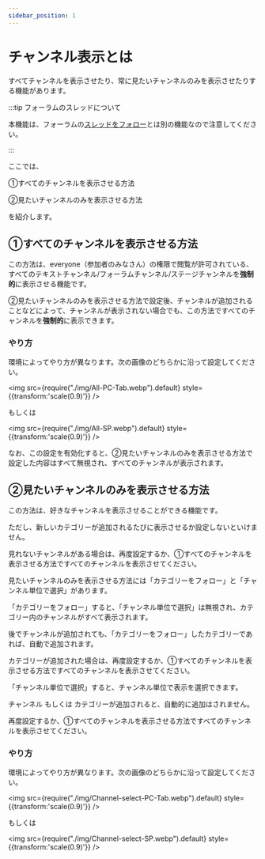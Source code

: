 ```yaml
---
sidebar_position: 1
---
```


# チャンネル表示とは

すべてチャンネルを表示させたり、常に見たいチャンネルのみを表示させたりする機能があります。

:::tip フォーラムのスレッドについて

本機能は、フォーラムの[スレッドをフォロー](/docs/tutorial-forum/forum-follow.md)とは別の機能なので注意してください。

:::

ここでは、

①すべてのチャンネルを表示させる方法

②見たいチャンネルのみを表示させる方法

を紹介します。

## ①すべてのチャンネルを表示させる方法

この方法は、everyone（参加者のみなさん）の権限で閲覧が許可されている、すべてのテキストチャンネル/フォーラムチャンネル/ステージチャンネルを**強制的**に表示させる機能です。

②見たいチャンネルのみを表示させる方法で設定後、チャンネルが追加されることなどによって、チャンネルが表示されない場合でも、この方法ですべてのチャンネルを**強制的**に表示できます。

### やり方

環境によってやり方が異なります。次の画像のどちらかに沿って設定してください。

<img src={require("./img/All-PC-Tab.webp").default} style={{transform:'scale(0.9)'}} />

もしくは

<img src={require("./img/All-SP.webp").default} style={{transform:'scale(0.9)'}} />

なお、この設定を有効化すると、②見たいチャンネルのみを表示させる方法で設定した内容はすべて無視され、すべてのチャンネルが表示されます。

## ②見たいチャンネルのみを表示させる方法

この方法は、好きなチャンネルを表示させることができる機能です。

ただし、新しいカテゴリーが追加されるたびに表示させるか設定しないといけません。

見れないチャンネルがある場合は、再度設定するか、①すべてのチャンネルを表示させる方法ですべてのチャンネルを表示させてください。

見たいチャンネルのみを表示させる方法には「カテゴリーをフォロー」と「チャンネル単位で選択」があります。

「カテゴリーをフォロー」すると、「チャンネル単位で選択」は無視され、カテゴリー内のチャンネルがすべて表示されます。

後でチャンネルが追加されても、「カテゴリーをフォロー」したカテゴリーであれば、自動で追加されます。

カテゴリーが追加された場合は、再度設定するか、①すべてのチャンネルを表示させる方法ですべてのチャンネルを表示させてください。

「チャンネル単位で選択」すると、チャンネル単位で表示を選択できます。

チャンネル もしくは カテゴリーが追加されると、自動的に追加はされません。

再度設定するか、①すべてのチャンネルを表示させる方法ですべてのチャンネルを表示させてください。

### やり方

環境によってやり方が異なります。次の画像のどちらかに沿って設定してください。

<img src={require("./img/Channel-select-PC-Tab.webp").default} style={{transform:'scale(0.9)'}} />

もしくは

<img src={require("./img/Channel-select-SP.webp").default} style={{transform:'scale(0.9)'}} />
